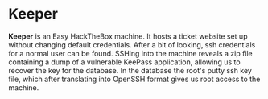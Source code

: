 # Keeper
**Keeper** is an Easy HackTheBox machine. It hosts a ticket website set up without changing default credentials. After a bit of looking, ssh credentials for a normal user can be found. SSHing into the machine reveals a zip file containing a dump of a vulnerable KeePass application, allowing us to recover the key for the database. In the database the root's putty ssh key file, which after translating into OpenSSH format gives us root access to the machine.
